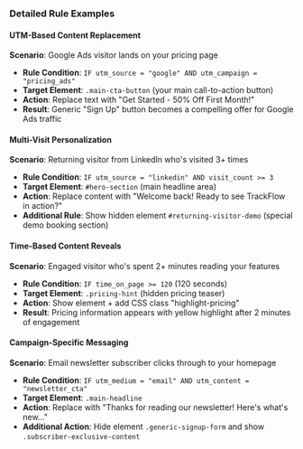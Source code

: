 ### Detailed Rule Examples

#### UTM-Based Content Replacement
**Scenario**: Google Ads visitor lands on your pricing page
- **Rule Condition**: `IF utm_source = "google" AND utm_campaign = "pricing_ads"`
- **Target Element**: `.main-cta-button` (your main call-to-action button)
- **Action**: Replace text with "Get Started - 50% Off First Month!"
- **Result**: Generic "Sign Up" button becomes a compelling offer for Google Ads traffic

#### Multi-Visit Personalization  
**Scenario**: Returning visitor from LinkedIn who's visited 3+ times
- **Rule Condition**: `IF utm_source = "linkedin" AND visit_count >= 3`
- **Target Element**: `#hero-section` (main headline area)
- **Action**: Replace content with "Welcome back! Ready to see TrackFlow in action?"
- **Additional Rule**: Show hidden element `#returning-visitor-demo` (special demo booking section)

#### Time-Based Content Reveals
**Scenario**: Engaged visitor who's spent 2+ minutes reading your features
- **Rule Condition**: `IF time_on_page >= 120` (120 seconds)
- **Target Element**: `.pricing-hint` (hidden pricing teaser)
- **Action**: Show element + add CSS class "highlight-pricing"
- **Result**: Pricing information appears with yellow highlight after 2 minutes of engagement

#### Campaign-Specific Messaging
**Scenario**: Email newsletter subscriber clicks through to your homepage
- **Rule Condition**: `IF utm_medium = "email" AND utm_content = "newsletter_cta"`
- **Target Element**: `.main-headline`
- **Action**: Replace with "Thanks for reading our newsletter! Here's what's new..."
- **Additional Action**: Hide element `.generic-signup-form` and show `.subscriber-exclusive-content`
